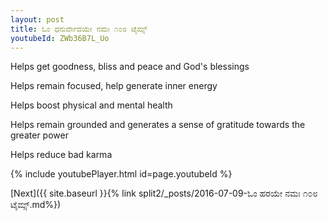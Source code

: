 ```yaml
---
layout: post
title: ಓಂ ಧನುರ್ವೇದಯೇ ನಮಃ ೧೦೮ ಟೈಮ್ಸ್
youtubeId: ZWb36B7L_Uo
---
```

 
 
Helps get goodness, bliss and peace and God's blessings
 
Helps remain focused, help generate inner energy 
 
Helps boost physical and mental health 
 
Helps remain grounded and generates a sense of gratitude towards the greater power 
 
Helps reduce bad karma
 
 
 
 


{% include youtubePlayer.html id=page.youtubeId %}
 
[Next]({{ site.baseurl }}{% link  split2/_posts/2016-07-09-ಓಂ ಹರಯೇ ನಮಃ ೧೦೮ ಟೈಮ್ಸ್.md%})
 
